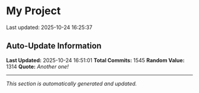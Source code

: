 # My Project


Last updated: 2025-10-24 16:25:37
















































































































































































































































































































































































































































































































































































































































































































































































































































































































































































































































































































































































































































































































































































































































































































































































































































































































































































































































































































































































































## Auto-Update Information

**Last Updated:** 2025-10-24 16:51:01
**Total Commits:** 1545
**Random Value:** 1314
**Quote:** _Another one!_

---
_This section is automatically generated and updated._